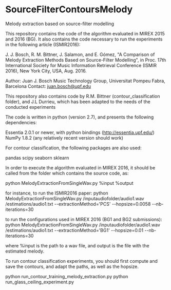 # SourceFilterContoursMelody
Melody extraction based on source-filter modelling


This repository contains the code of the algorithm evaluated in MIREX 2015 and 2016 (BG).
It also contains the code necessary to run the experiments in the following article (ISMIR2016):

J. J. Bosch, R. M. Bittner, J. Salamon, and E. Gómez, "A Comparison of
Melody Extraction Methods Based on Source-Filter Modelling", in Proc.
17th International Society for Music Information Retrieval Conference
(ISMIR 2016), New York City, USA, Aug. 2016.

Author:
Juan J. Bosch
Music Technology Group, Universitat Pompeu Fabra, Barcelona
Contact: juan.bosch@upf.edu

This repository also contains code by R.M. Bittner (contour_classification folder), and J.L Durrieu, which has been adapted to the needs of the conducted experiments

The code is written in python (version 2.7), and presents the following dependencies:

Essentia 2.0.1 or newer, with python bindings (http://essentia.upf.edu/)
NumPy 1.8.2 (any relatively recent version should work)

For contour classification, the following packages are also used:

pandas
scipy
seaborn
sklearn

In order to execute the algorithm evaluated in MIREX 2016, it should be called from the folder which contains the source code, as:

python MelodyExtractionFromSingleWav.py %input %output

for instance, to run the ISMIR2016 paper:
python MelodyExtractionFromSingleWav.py /inputaudiofolder/audio1.wav /estimations/audio1.txt --extractionMethod='PCS' --hopsize=0.0058 --nb-iterations=30

to run the configurations used in MIREX 2016 (BG1 and BG2 submissions):
python MelodyExtractionFromSingleWav.py /inputaudiofolder/audio1.wav /estimations/audio1.txt --extractionMethod='BG1' --hopsize=0.01 --nb-iterations=30



where %input is the path to a wav file, and output is the file with the estimated melody.



To run contour classification experiments, you should first compute and save the contours, and adapt the paths, as well as the hopsize.

python run_contour_training_melody_extraction.py
python run_glass_ceiling_experiment.py